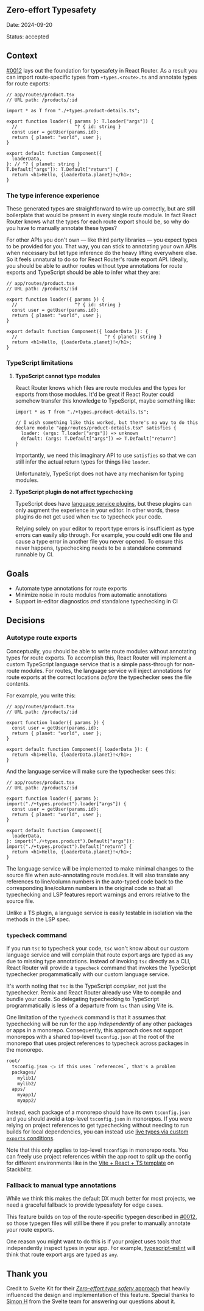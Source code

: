 ## Zero-effort Typesafety

Date: 2024-09-20

Status: accepted

## Context

[#0012](./0012-type-inference.md) lays out the foundation for typesafety in React Router.
As a result you can import route-specific types from `+types.<route>.ts` and annotate types for route exports:

```tsx
// app/routes/product.tsx
// URL path: /products/:id

import * as T from "./+types.product-details.ts";

export function loader({ params }: T.loader["args"]) {
  //                     ^? { id: string }
  const user = getUser(params.id);
  return { planet: "world", user };
}

export default function Component({
  loaderData,
}: // ^? { planet: string }
T.Default["args"]): T.Default["return"] {
  return <h1>Hello, {loaderData.planet}!</h1>;
}
```

### The type inference experience

These generated types are straightforward to wire up correctly, but are still boilerplate that would be present in every single route module.
In fact React Router knows what the types for each route export should be, so why do you have to manually annotate these types?

For other APIs you don't own — like third party libraries — you expect types to be provided for you.
That way, you can stick to annotating your own APIs when necessary but let type inference do the heavy lifting everywhere else.
So it feels unnatural to do so for React Router's route export API.
Ideally, you should be able to author routes without type annotations for route exports and TypeScript should be able to infer what they are:

```tsx
// app/routes/product.tsx
// URL path: /products/:id

export function loader({ params }) {
  //                     ^? { id: string }
  const user = getUser(params.id);
  return { planet: "world", user };
}

export default function Component({ loaderData }): {
  //                                ^? { planet: string }
  return <h1>Hello, {loaderData.planet}!</h1>;
}
```

### TypeScript limitations

1. **TypeScript cannot type modules**

   React Router knows which files are route modules and the types for exports from those modules.
   It'd be great if React Router could somehow transfer this knowledge to TypeScript, maybe something like:

   ```tsx
   import * as T from "./+types.product-details.ts";

   // I wish something like this worked, but there's no way to do this
   declare module "app/routes/product-details.tsx" satisfies {
     loader: (args: T.loader["args"]) => unknown
     default: (args: T.Default["args"]) => T.Default["return"]
   }
   ```

   Importantly, we need this imaginary API to use `satisfies` so that we can still infer the actual return types for things like `loader`.

   Unfortunately, TypeScript does not have any mechanism for typing modules.

2. **TypeScript plugin do not affect typechecking**

   TypeScript does have [language service plugins](https://github.com/microsoft/TypeScript/wiki/Writing-a-Language-Service-Plugin),
   but these plugins can only augment the experience in your editor.
   In other words, these plugins do not get used when `tsc` to typecheck your code.

   Relying solely on your editor to report type errors is insufficient as type errors can easily slip through.
   For example, you could edit one file and cause a type error in another file you never opened.
   To ensure this never happens, typechecking needs to be a standalone command runnable by CI.

## Goals

- Automate type annotations for route exports
- Minimize noise in route modules from automatic annotations
- Support in-editor diagnostics _and_ standalone typechecking in CI

## Decisions

### Autotype route exports

Conceptually, you should be able to write route modules without annotating types for route exports.
To accomplish this, React Router will implement a custom TypeScript language service that is a simple pass-through for non-route modules.
For routes, the language service will inject annotations for route exports at the correct locations _before_ the typechecker sees the file contents.

For example, you write this:

```tsx
// app/routes/product.tsx
// URL path: /products/:id

export function loader({ params }) {
  const user = getUser(params.id);
  return { planet: "world", user };
}

export default function Component({ loaderData }): {
  return <h1>Hello, {loaderData.planet}!</h1>;
}
```

And the language service will make sure the typechecker sees this:

```tsx
// app/routes/product.tsx
// URL path: /products/:id

export function loader({ params }: import("./+types.product").loader["args"]) {
  const user = getUser(params.id);
  return { planet: "world", user };
}

export default function Component({
  loaderData,
}: import("./+types.product").Default["args"]): import("./+types.product").Default["return"] {
  return <h1>Hello, {loaderData.planet}!</h1>;
}
```

The language service will be implemented to make minimal changes to the source file when auto-annotating route modules.
It will also translate any references to line/column numbers in the auto-typed code back to the corresponding line/column numbers in the original code
so that all typechecking and LSP features report warnings and errors relative to the source file.

Unlike a TS plugin, a language service is easily testable in isolation via the methods in the LSP spec.

### `typecheck` command

If you run `tsc` to typecheck your code, `tsc` won't know about our custom language service and will complain that route export args are typed as `any` due to missing type annotations.
Instead of invoking `tsc` directly as a CLI, React Router will provide a `typecheck` command that invokes the TypeScript typechecker progammatically with our custom language service.

It's worth noting that `tsc` is the TypeScript _compiler_, not just the typechecker.
Remix and React Router already use Vite to compile and bundle your code.
So delegating typechecking to TypeScript programmatically is less of a departure from `tsc` than using Vite is.

One limitation of the `typecheck` command is that it assumes that typechecking will be run for the app _independently_ of any other packages or apps in a monorepo.
Consequently, this approach does not support monorepos with a shared top-level `tsconfig.json` at the root of the monorepo that uses project references to typecheck across packages in the monorepo.

```txt
root/
  tsconfig.json 👈 if this uses `references`, that's a problem
  packages/
    mylib1/
    mylib2/
  apps/
    myapp1/
    myapp2/
```

Instead, each package of a monorepo should have its own `tsconfig.json` and you should avoid a top-level `tsconfig.json` in monorepos.
If you were relying on project references to get typechecking without needing to run builds for local dependencies, you can instead use [live types via custom `exports` conditions](https://colinhacks.com/essays/live-types-typescript-monorepo).

Note that this only applies to top-level `tsconfig`s in monorepo roots.
You can freely use project references _within_ the app root to split up the config for different environments like in the [Vite + React + TS template](https://vite.new/react-ts) on Stackblitz.

### Fallback to manual type annotations

While we think this makes the default DX much better for most projects, we need a graceful fallback to provide typesafety for edge cases.

This feature builds on top of the route-specific typegen described in [#0012](./0012-type-inference.md), so
those typegen files will still be there if you prefer to manually annotate your route exports.

One reason you might want to do this is if your project uses tools that independently inspect types in your app.
For example, [typescript-eslint](https://typescript-eslint.io/) will think that route export args are typed as `any`.

## Thank you

Credit to Svelte Kit for their [_Zero-effort type safety_ approach](https://svelte.dev/blog/zero-config-type-safety) that heavily influenced the design and implementation of this feature.
Special thanks to [Simon H](https://twitter.com/dummdidumm_) from the Svelte team for answering our questions about it.
